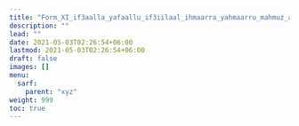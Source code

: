 ```yaml
---
title: "Form_XI_if3aalla_yafaallu_if3iilaal_ihmaarra_yahmaarru_mahmuz_ain"
description: ""
lead: ""
date: 2021-05-03T02:26:54+06:00
lastmod: 2021-05-03T02:26:54+06:00
draft: false
images: []
menu: 
  sarf:
    parent: "xyz"
weight: 999
toc: true
---
```



